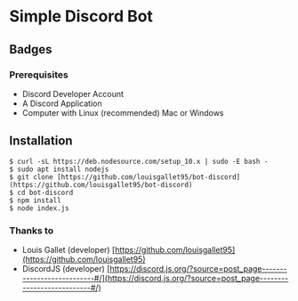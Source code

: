 # Simple Discord Bot

## Badges

### Prerequisites

 - Discord Developer Account
 - A Discord Application
 - Computer with Linux (recommended) Mac or Windows 




## Installation 

````
$ curl -sL https://deb.nodesource.com/setup_10.x | sudo -E bash -
$ sudo apt install nodejs
$ git clone [https://github.com/louisgallet95/bot-discord](https://github.com/louisgallet95/bot-discord)
$ cd bot-discord
$ npm install
$ node index.js
````


### Thanks to

 - Louis Gallet (developer)  [https://github.com/louisgallet95](https://github.com/louisgallet95)
 - DiscordJS (developer) [https://discord.js.org/?source=post_page---------------------------#/](https://discord.js.org/?source=post_page---------------------------#/) 
